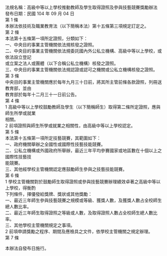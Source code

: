 法規名稱：高級中等以上學校推動教師及學生取得證照及參與技藝競賽獎勵辦法  
發布日期：民國 104 年 09 月 04 日  
第 1 條  
本辦法依技術及職業教育法（以下簡稱本法）第十五條第三項規定訂定之。  
第 2 條  
本法第十五條第一項所定證照，分類如下：  
一、中央目的事業主管機關依法規核發之證照。  
二、中央目的事業主管機關依法規委託國內外公私立機構、高級中等以上學校，或依法設立登記  
或立案之法人或團體（以下合稱公私立機構）核發之證照。  
三、中央目的事業主管機關依法規認證或認可之機關或公私立機構核發之證照。  
第 3 條  
中央目的事業主管機關應於每年九月三十日前，將其所主管前條各款證照，列冊送教育部，並由  
教育部於每年十二月三十一日前公告。  
第 4 條  
1 高級中等以上學校鼓勵教師及學生（以下簡稱師生）取得第二條所定證照，應與師生所學或就業  
相關。  
2 前項證照與師生所學或就業之相關性，由高級中等以上學校認定。  
第 5 條  
本法第十五條第一項所定技藝競賽，其範圍如下：  
一、政府機關舉辦之全國性或國際性技藝技能競賽。  
二、公私立機構或外國政府所舉辦，最近三年平均參賽國家或地區數在十個以上之國際性技藝技  
能競賽。  
三、其他經學校主管機關認定應鼓勵師生參與之技藝技能競賽。  
第 6 條  
1 學校主管機關對於鼓勵師生取得證照或參與技藝競賽辦理績效卓著之高級中等以上學校，得衡酌  
下列條件，擇優發給獎牌、獎狀或其他獎勵：  
一、最近三年師生參與技藝競賽之規模或等級、獲獎人數，及獲獎人數占全校師生總人數比率。  
二、最近三年師生取得證照之等級或人數，及取得證照人數占全校師生總人數比率。  
三、其他學校主管機關規定之事項。  
2 前項申請獎勵之程序、期間及應檢具之文件，依學校主管機關之規定辦理。  
第 7 條  


本辦法自發布日施行。  


